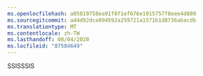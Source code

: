 ```yaml
---
ms.openlocfilehash: a05819758ea91f8f1ef676e1915757f8eee4d809
ms.sourcegitcommit: ad4d92dce894592a259721a1571b1d8736abacdb
ms.translationtype: MT
ms.contentlocale: zh-TW
ms.lasthandoff: 08/04/2020
ms.locfileid: "87584649"
---
```

<span data-ttu-id="b08a8-101">SSIS</span><span class="sxs-lookup"><span data-stu-id="b08a8-101">SSIS</span></span>
